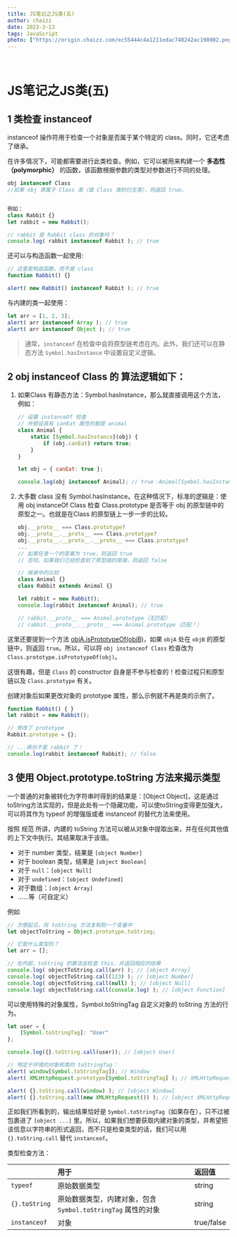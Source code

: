 ```yaml
---
title: JS笔记之JS类(五)
author: chaizz
date: 2023-3-13
tags: JavaScript
photo: ["https://origin.chaizz.com/ec55444c4a1211edac740242ac190002.png"]
---
```


​         

<!--more-->

# JS笔记之JS类(五)

## 1 类检查 instanceof

instanceof 操作符用于检查一个对象是否属于某个特定的 class。同时，它还考虑了继承。

在许多情况下，可能都需要进行此类检查。例如，它可以被用来构建一个 **多态性（polymorphic）** 的函数，该函数根据参数的类型对参数进行不同的处理。

```js
obj instanceof Class
//如果 obj 隶属于 Class 类（或 Class 类的衍生类），则返回 true。


例如：
class Rabbit {}
let rabbit = new Rabbit();

// rabbit 是 Rabbit class 的对象吗？
console.log( rabbit instanceof Rabbit ); // true
```

还可以与构造函数一起使用:

```js
// 这里是构造函数，而不是 class
function Rabbit() {}

alert( new Rabbit() instanceof Rabbit ); // true
```

与内建的类一起使用：

```js
let arr = [1, 2, 3];
alert( arr instanceof Array ); // true
alert( arr instanceof Object ); // true
```

> 通常，`instanceof` 在检查中会将原型链考虑在内。此外，我们还可以在静态方法 `Symbol.hasInstance` 中设置自定义逻辑。



## 2 obj instanceof Class 的 算法逻辑如下：

1. 如果Class 有静态方法：Symbol.hasInstance，那么就直接调用这个方法，例如：
   ```js
   // 设置 instanceOf 检查
   // 并假设具有 canEat 属性的都是 animal
   class Animal {
       static [Symbol.hasInstance](obj) {
           if (obj.canEat) return true;
       }
   }
   
   let obj = { canEat: true };
   
   console.log(obj instanceof Animal); // true：Animal[Symbol.hasInstance](obj) 被调用
   ```

2. 大多数 class 没有 Symbol.hasInstance。在这种情况下，标准的逻辑是：使用 obj instanceOf Class 检查 Class.prototype 是否等于 obj 的原型链中的原型之一。也就是在Class 的原型链上一步一步的比较。

   ```js
   obj.__proto__ === Class.prototype?
   obj.__proto__.__proto__ === Class.prototype?
   obj.__proto__.__proto__.__proto__ === Class.prototype?
   ...
   // 如果任意一个的答案为 true，则返回 true
   // 否则，如果我们已经检查到了原型链的尾端，则返回 false
   
   // 继承中的比较
   class Animal {}
   class Rabbit extends Animal {}
   
   let rabbit = new Rabbit();
   console.log(rabbit instanceof Animal); // true
   
   // rabbit.__proto__ === Animal.prototype（无匹配）
   // rabbit.__proto__.__proto__ === Animal.prototype（匹配！）
   ```





这里还要提到一个方法 [objA.isPrototypeOf(objB)](https://developer.mozilla.org/zh/docs/Web/JavaScript/Reference/Global_Objects/object/isPrototypeOf)，如果 `objA` 处在 `objB` 的原型链中，则返回 `true`。所以，可以将 `obj instanceof Class` 检查改为 `Class.prototype.isPrototypeOf(obj)`。

这很有趣，但是 `Class` 的 constructor 自身是不参与检查的！检查过程只和原型链以及 `Class.prototype` 有关。

创建对象后如果更改对象的 prototype 属性，那么示例就不再是类的示例了。

```js
function Rabbit() { }
let rabbit = new Rabbit();

// 修改了 prototype
Rabbit.prototype = {};

// ...再也不是 rabbit 了！
console.log(rabbit instanceof Rabbit); // false
```



## 3 使用 Object.prototype.toString 方法来揭示类型

一个普通的对象被转化为字符串时得到的结果是：[Object Object]，这是通过toString方法实现的，但是此处有一个隐藏功能，可以使toString变得更加强大，可以将其作为 typeof 的增强版或者 instanceof 的替代方法来使用。

按照 规范 所讲，内建的 toString 方法可以被从对象中提取出来，并在任何其他值的上下文中执行。其结果取决于该值。

- 对于 number 类型，结果是 `[object Number]`
- 对于 boolean 类型，结果是 `[object Boolean]`
- 对于 `null`：`[object Null]`
- 对于 `undefined`：`[object Undefined]`
- 对于数组：`[object Array]`
- ……等（可自定义）

例如

```js
// 方便起见，将 toString 方法复制到一个变量中
let objectToString = Object.prototype.toString;

// 它是什么类型的？
let arr = [];

// 在内部，toString 的算法会检查 this，并返回相应的结果
console.log( objectToString.call(arr) ); // [object Array]
console.log( objectToString.call(123) ); // [object Number]
console.log( objectToString.call(null) ); // [object Null]
console.log( objectToString.call(console.log) ); // [object Function]
```



可以使用特殊的对象属性，Symbol.toStringTag 自定义对象的 toString 方法的行为。

```js
let user = {
    [Symbol.toStringTag]: "User"
};

console.log({}.toString.call(user)); // [object User]

// 特定于环境的对象和类的 toStringTag：
alert( window[Symbol.toStringTag]); // Window
alert( XMLHttpRequest.prototype[Symbol.toStringTag] ); // XMLHttpRequest

alert( {}.toString.call(window) ); // [object Window]
alert( {}.toString.call(new XMLHttpRequest()) ); // [object XMLHttpRequest]
```

正如我们所看到的，输出结果恰好是 `Symbol.toStringTag`（如果存在），只不过被包裹进了 `[object ...]` 里。所以，如果我们想要获取内建对象的类型，并希望把该信息以字符串的形式返回，而不只是检查类型的话，我们可以用 `{}.toString.call` 替代 `instanceof`。



类型检查方法：

|               | 用于                                                         | 返回值     |
| :------------ | :----------------------------------------------------------- | :--------- |
| `typeof`      | 原始数据类型                                                 | string     |
| `{}.toString` | 原始数据类型，内建对象，包含 `Symbol.toStringTag` 属性的对象 | string     |
| `instanceof`  | 对象                                                         | true/false |

